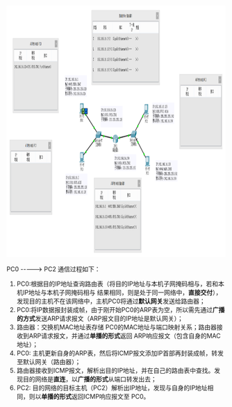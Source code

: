 <div align=left><img width="900" height="580" src="./test-images/IP协议转发过程.PNG"/></div> 

PC0 -----> PC2 通信过程如下：
1. PC0:根据目的IP地址查询路由表（将目的IP地址与本机子网掩码相与，若和本机IP地址与本机子网掩码相与 结果相同，则是处于同一网络中，**直接交付**），发现目的主机不在该网络中，主机PC0将通过**默认网关**发送给路由器；
2. PC0:将IP数据报封装成帧，由于刚开始PC0的ARP表为空，所以需先通过**广播的方式**发送ARP请求报文（ARP报文目的IP地址是默认网关）；
3. 路由器：交换机MAC地址表存储 PC0的MAC地址与端口映射关系；路由器接收到ARP请求报文，并通过**单播的形式**返回 ARP响应报文（包含自身的MAC地址）；
4. PC0: 主机更新自身的ARP表，然后将ICMP报文添加IP首部再封装成帧，转发至默认网关（路由器）；
5. 路由器接收到ICMP报文，解析出目的IP地址，并在自己的路由表中查找。发现目的网络是**直连**，以**广播的形式**从端口转发出去；
6. PC2: 目的网络的目标主机（PC2）解析出IP地址，发现与自身的IP地址相同，则以**单播的形式**返回ICMP响应报文至 PC0。